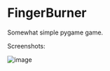 # FingerBurner
Somewhat simple pygame game.


Screenshots:

![image](https://user-images.githubusercontent.com/118272643/229099589-a58b3fbf-e78c-4ea6-a3b6-b121544b036d.png)
